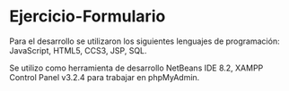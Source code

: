 # Ejercicio-Formulario
Para el desarrollo se utilizaron los siguientes lenguajes de programación: JavaScript, HTML5, CCS3, JSP, SQL.


Se utilizo como herramienta de desarrollo NetBeans IDE 8.2, XAMPP Control Panel v3.2.4 para trabajar en phpMyAdmin.


